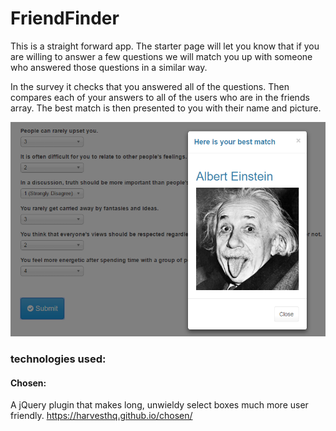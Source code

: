 # FriendFinder
This is a straight forward app. The starter page will let you know that if you are willing to answer a few questions we will match you up with someone who answered those questions in a similar way. 

In the survey it checks that you answered all of the questions. Then compares each of your answers to all of the users who are in the friends array. The best match is then presented to you with their name and picture. 

![Image of friend match](/app/images/screenshot.PNG)

### technologies used:
#### Chosen:
A jQuery plugin that makes long, unwieldy select boxes much more user friendly.
https://harvesthq.github.io/chosen/
